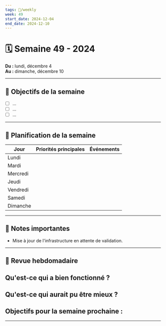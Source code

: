 ```yaml
---
tags: 📅/weekly
week: 49
start_date: 2024-12-04
end_date: 2024-12-10
---
```


# 🗓️ Semaine 49 - 2024
**Du :** lundi, décembre 4  
**Au :** dimanche, décembre 10

---

## 🌟 Objectifs de la semaine
- [ ] ...
- [ ] ...
- [ ] ...

---

## 📅 Planification de la semaine

| Jour       | Priorités principales         | Événements                   |
|------------|-------------------------------|------------------------------|
| Lundi      |                               |      |
| Mardi      |                               |                              |
| Mercredi   |                               |                              |
| Jeudi      |                               |                              |
| Vendredi   |                               |                              |
| Samedi     |                               |                              |
| Dimanche   |                               |                              |

---

## 📝 Notes importantes
- Mise à jour de l'infrastructure en attente de validation.

---

## 🔄 Revue hebdomadaire
**Qu'est-ce qui a bien fonctionné ?**  
- 

**Qu'est-ce qui aurait pu être mieux ?**  
- 

**Objectifs pour la semaine prochaine :**  
- 

---
